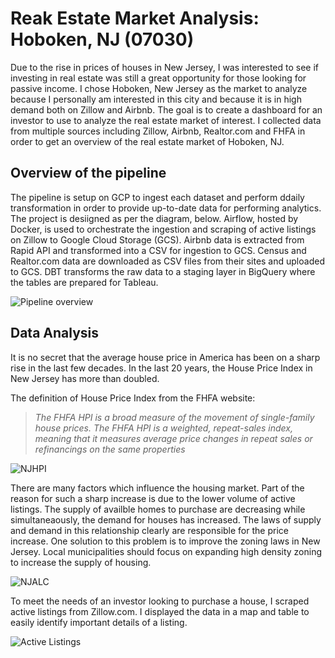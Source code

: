 # Reak Estate Market Analysis: Hoboken, NJ (07030)
Due to the rise in prices of houses in New Jersey, I was interested to see if investing in real estate was still a great opportunity for those looking for passive income. I chose Hoboken, New Jersey as the market to analyze because I personally am interested in this city and because it is in high demand both on Zillow and Airbnb.  The goal is to create a dashboard for an investor to use to analyze the real estate market of interest. I collected data from multiple sources including Zillow, Airbnb, Realtor.com and FHFA in order to get an overview of the real estate market of Hoboken, NJ.

## Overview of the pipeline
The pipeline is setup on GCP to ingest each dataset and perform ddaily transformation in order to provide up-to-date data for performing analytics. The project is desiigned as per the diagram, below. Airflow, hosted by Docker, is used to orchestrate the ingestion and scraping of active listings on Zillow to Google Cloud Storage (GCS). Airbnb data is extracted from Rapid API and transformed into a CSV for ingestion to GCS. Census and Realtor.com data are downloaded as CSV files from their sites and uploaded to GCS. DBT transforms the raw data to a staging layer in BigQuery where the tables are prepared for Tableau.

![Pipeline overview](https://github.com/CRich8/Real_estate_tracker/blob/main/images/Real_Estate_Project_Overview.png)

## Data Analysis
It is no secret that the average house price in America has been on a sharp rise in the last few decades. In the last 20 years, the House Price Index in New Jersey has more than doubled.

The definition of House Price Index from the FHFA website:
> *The FHFA HPI is a broad measure of the movement of single-family house prices. The FHFA HPI is a weighted, repeat-sales index, meaning that it measures average price changes in repeat sales or refinancings on the same properties*

![NJHPI](https://github.com/CRich8/Real_estate_tracker/blob/main/images/NJHPI.png)

There are many factors which influence the housing market. Part of the reason for such a sharp increase is due to the lower volume of active listings. The supply of availble homes to purchase are decreasing while simultaneaously, the demand for houses has increased. The laws of supply and demand in this relationship clearly are responsible for the price increase. One solution to this problem is to improve the zoning laws in New Jersey. Local municipalities should focus on expanding high density zoning to increase the supply of housing.

![NJALC](https://github.com/CRich8/Real_estate_tracker/blob/main/images/NJALC.png)

To meet the needs of an investor looking to purchase a house, I scraped active listings from Zillow.com. I displayed the data in a map and table to easily identify important details of a listing.

![Active Listings](https://github.com/CRich8/Real_estate_tracker/blob/main/images/Active_Zillow_Listings.png)




